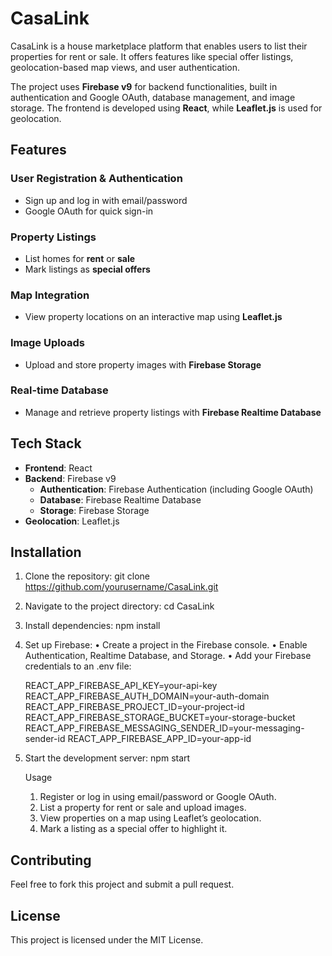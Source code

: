# CasaLink

CasaLink is a house marketplace platform that enables users to list their properties for rent or sale. It offers features like special offer listings, geolocation-based map views, and user authentication.

The project uses **Firebase v9** for backend functionalities, built in authentication and Google OAuth, database management, and image storage. The frontend is developed using **React**, while **Leaflet.js** is used for geolocation.

## Features

### User Registration & Authentication
- Sign up and log in with email/password
- Google OAuth for quick sign-in

### Property Listings
- List homes for **rent** or **sale**
- Mark listings as **special offers**

### Map Integration
- View property locations on an interactive map using **Leaflet.js**

### Image Uploads
- Upload and store property images with **Firebase Storage**

### Real-time Database
- Manage and retrieve property listings with **Firebase Realtime Database**

## Tech Stack

- **Frontend**: React
- **Backend**: Firebase v9
  - **Authentication**: Firebase Authentication (including Google OAuth)
  - **Database**: Firebase Realtime Database
  - **Storage**: Firebase Storage
- **Geolocation**: Leaflet.js

## Installation

1. Clone the repository:
   git clone https://github.com/yourusername/CasaLink.git

2.	Navigate to the project directory: 
    cd CasaLink

3.	Install dependencies:
    npm install

4.	Set up Firebase:
	•	Create a project in the Firebase console.
	•	Enable Authentication, Realtime Database, and Storage.
	•	Add your Firebase credentials to an .env file:

    REACT_APP_FIREBASE_API_KEY=your-api-key
    REACT_APP_FIREBASE_AUTH_DOMAIN=your-auth-domain
    REACT_APP_FIREBASE_PROJECT_ID=your-project-id
    REACT_APP_FIREBASE_STORAGE_BUCKET=your-storage-bucket
    REACT_APP_FIREBASE_MESSAGING_SENDER_ID=your-messaging-sender-id
    REACT_APP_FIREBASE_APP_ID=your-app-id

5.	Start the development server:
    npm start

    Usage

	1.	Register or log in using email/password or Google OAuth.
	2.	List a property for rent or sale and upload images.
	3.	View properties on a map using Leaflet’s geolocation.
	4.	Mark a listing as a special offer to highlight it.

## Contributing

Feel free to fork this project and submit a pull request.

## License

This project is licensed under the MIT License.